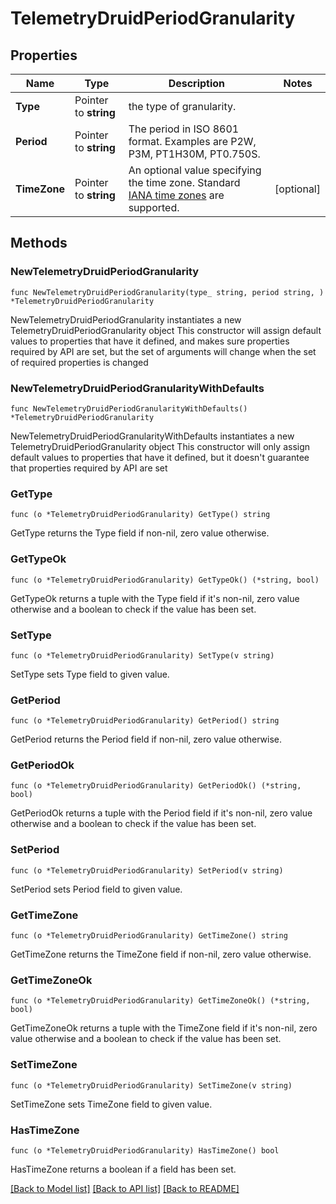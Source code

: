 # TelemetryDruidPeriodGranularity

## Properties

Name | Type | Description | Notes
------------ | ------------- | ------------- | -------------
**Type** | Pointer to **string** | the type of granularity. | 
**Period** | Pointer to **string** | The period in ISO 8601 format. Examples are P2W, P3M, PT1H30M, PT0.750S. | 
**TimeZone** | Pointer to **string** | An optional value specifying the time zone. Standard [IANA time zones](http://joda-time.sourceforge.net/timezones.html) are supported. | [optional] 

## Methods

### NewTelemetryDruidPeriodGranularity

`func NewTelemetryDruidPeriodGranularity(type_ string, period string, ) *TelemetryDruidPeriodGranularity`

NewTelemetryDruidPeriodGranularity instantiates a new TelemetryDruidPeriodGranularity object
This constructor will assign default values to properties that have it defined,
and makes sure properties required by API are set, but the set of arguments
will change when the set of required properties is changed

### NewTelemetryDruidPeriodGranularityWithDefaults

`func NewTelemetryDruidPeriodGranularityWithDefaults() *TelemetryDruidPeriodGranularity`

NewTelemetryDruidPeriodGranularityWithDefaults instantiates a new TelemetryDruidPeriodGranularity object
This constructor will only assign default values to properties that have it defined,
but it doesn't guarantee that properties required by API are set

### GetType

`func (o *TelemetryDruidPeriodGranularity) GetType() string`

GetType returns the Type field if non-nil, zero value otherwise.

### GetTypeOk

`func (o *TelemetryDruidPeriodGranularity) GetTypeOk() (*string, bool)`

GetTypeOk returns a tuple with the Type field if it's non-nil, zero value otherwise
and a boolean to check if the value has been set.

### SetType

`func (o *TelemetryDruidPeriodGranularity) SetType(v string)`

SetType sets Type field to given value.


### GetPeriod

`func (o *TelemetryDruidPeriodGranularity) GetPeriod() string`

GetPeriod returns the Period field if non-nil, zero value otherwise.

### GetPeriodOk

`func (o *TelemetryDruidPeriodGranularity) GetPeriodOk() (*string, bool)`

GetPeriodOk returns a tuple with the Period field if it's non-nil, zero value otherwise
and a boolean to check if the value has been set.

### SetPeriod

`func (o *TelemetryDruidPeriodGranularity) SetPeriod(v string)`

SetPeriod sets Period field to given value.


### GetTimeZone

`func (o *TelemetryDruidPeriodGranularity) GetTimeZone() string`

GetTimeZone returns the TimeZone field if non-nil, zero value otherwise.

### GetTimeZoneOk

`func (o *TelemetryDruidPeriodGranularity) GetTimeZoneOk() (*string, bool)`

GetTimeZoneOk returns a tuple with the TimeZone field if it's non-nil, zero value otherwise
and a boolean to check if the value has been set.

### SetTimeZone

`func (o *TelemetryDruidPeriodGranularity) SetTimeZone(v string)`

SetTimeZone sets TimeZone field to given value.

### HasTimeZone

`func (o *TelemetryDruidPeriodGranularity) HasTimeZone() bool`

HasTimeZone returns a boolean if a field has been set.


[[Back to Model list]](../README.md#documentation-for-models) [[Back to API list]](../README.md#documentation-for-api-endpoints) [[Back to README]](../README.md)


